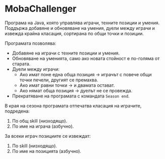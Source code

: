 # MobaChallenger
Програма на Java, която управлява играчи, техните позиции и умения. Поддържа добавяне и обновяване на умения, дуели между играчи и извежда крайна класация, сортирана по общи точки и позиции.

Програмата позволява:  
- Добавяне на играчи с техните позиции и умения.  
- Обновяване на уменията, само ако новата стойност е по-голяма от старата.  
- Дуели между играчи:  
  - Ако имат поне една обща позиция → играчът с повече общи точки печели, другият се премахва.  
  - Ако имат равни точки → и двамата остават.  
  - Ако нямат обща позиция → дуелът не се провежда.  
- Прекратяване на програмата с командата `Season end`.  

В края на сезона програмата отпечатва класация на играчите, подредена:  
1. По общ skill (низходящо).  
2. По име на играча (азбучно).  

За всеки играч позициите се извеждат:  
1. По skill (низходящо).  
2. По име на позицията (азбучно).  
